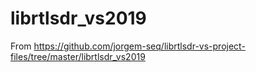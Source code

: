 # librtlsdr_vs2019

From   https://github.com/jorgem-seq/librtlsdr-vs-project-files/tree/master/librtlsdr_vs2019
